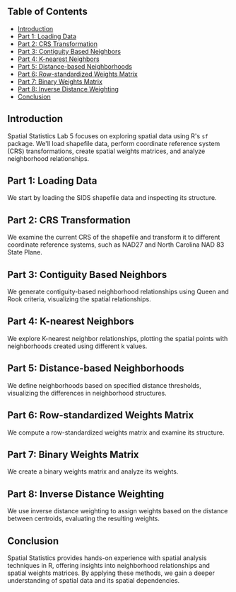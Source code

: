 
## Table of Contents

- [Introduction](#introduction)
- [Part 1: Loading Data](#part-1-loading-data)
- [Part 2: CRS Transformation](#part-2-crs-transformation)
- [Part 3: Contiguity Based Neighbors](#part-3-contiguity-based-neighbors)
- [Part 4: K-nearest Neighbors](#part-4-k-nearest-neighbors)
- [Part 5: Distance-based Neighborhoods](#part-5-distance-based-neighborhoods)
- [Part 6: Row-standardized Weights Matrix](#part-6-row-standardized-weights-matrix)
- [Part 7: Binary Weights Matrix](#part-7-binary-weights-matrix)
- [Part 8: Inverse Distance Weighting](#part-8-inverse-distance-weighting)
- [Conclusion](#conclusion)

## Introduction

Spatial Statistics Lab 5 focuses on exploring spatial data using R's `sf` package. We'll load shapefile data, perform coordinate reference system (CRS) transformations, create spatial weights matrices, and analyze neighborhood relationships.

## Part 1: Loading Data

We start by loading the SIDS shapefile data and inspecting its structure.

## Part 2: CRS Transformation
We examine the current CRS of the shapefile and transform it to different coordinate reference systems, such as NAD27 and North Carolina NAD 83 State Plane.

## Part 3: Contiguity Based Neighbors
We generate contiguity-based neighborhood relationships using Queen and Rook criteria, visualizing the spatial relationships.

## Part 4: K-nearest Neighbors
We explore K-nearest neighbor relationships, plotting the spatial points with neighborhoods created using different k values.

## Part 5: Distance-based Neighborhoods
We define neighborhoods based on specified distance thresholds, visualizing the differences in neighborhood structures.

## Part 6: Row-standardized Weights Matrix
We compute a row-standardized weights matrix and examine its structure.

## Part 7: Binary Weights Matrix
We create a binary weights matrix and analyze its weights.

## Part 8: Inverse Distance Weighting
We use inverse distance weighting to assign weights based on the distance between centroids, evaluating the resulting weights.

## Conclusion
Spatial Statistics provides hands-on experience with spatial analysis techniques in R, offering insights into neighborhood relationships and spatial weights matrices. By applying these methods, we gain a deeper understanding of spatial data and its spatial dependencies.


